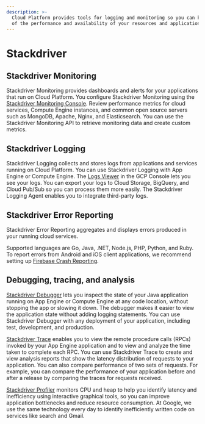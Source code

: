 ```yaml
---
description: >-
  Cloud Platform provides tools for logging and monitoring so you can keep track
  of the performance and availability of your resources and applications.
---
```


# Stackdriver

## Stackdriver Monitoring

Stackdriver Monitoring provides dashboards and alerts for your applications that run on Cloud Platform. You configure Stackdriver Monitoring using the [Stackdriver Monitoring Console](https://app.google.stackdriver.com/). Review performance metrics for cloud services, Compute Engine instances, and common open source servers such as MongoDB, Apache, Nginx, and Elasticsearch. You can use the Stackdriver Monitoring API to retrieve monitoring data and create custom metrics.

## Stackdriver Logging

Stackdriver Logging collects and stores logs from applications and services running on Cloud Platform. You can use Stackdriver Logging with App Engine or Compute Engine. The [Logs Viewer](https://cloud.google.com/logging/docs/view/logs_viewer) in the GCP Console lets you see your logs. You can export your logs to Cloud Storage, BigQuery, and Cloud Pub/Sub so you can process them more easily. The Stackdriver Logging Agent enables you to integrate third-party logs.

## Stackdriver Error Reporting

 Stackdriver Error Reporting aggregates and displays errors produced in your running cloud services.

Supported languages are Go, Java, .NET, Node.js, PHP, Python, and Ruby. To report errors from Android and iOS client applications, we recommend setting up [Firebase Crash Reporting](https://firebase.google.com/docs/crash/).

## Debugging, tracing, and analysis

[Stackdriver Debugger](https://cloud.google.com/debugger/) lets you inspect the state of your Java application running on App Engine or Compute Engine at any code location, without stopping the app or slowing it down. The debugger makes it easier to view the application state without adding logging statements. You can use Stackdriver Debugger with any deployment of your application, including test, development, and production.

[Stackdriver Trace](https://cloud.google.com/trace/) enables you to view the remote procedure calls \(RPCs\) invoked by your App Engine application and to view and analyze the time taken to complete each RPC. You can use Stackdriver Trace to create and view analysis reports that show the latency distribution of requests to your application. You can also compare performance of two sets of requests. For example, you can compare the performance of your application before and after a release by comparing the traces for requests received.

[Stackdriver Profiler](https://cloud.google.com/profiler/) monitors CPU and heap to help you identify latency and inefficiency using interactive graphical tools, so you can improve application bottlenecks and reduce resource consumption. At Google, we use the same technology every day to identify inefficiently written code on services like search and Gmail.  


